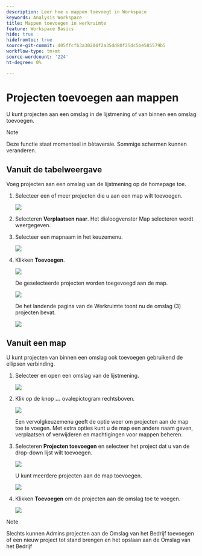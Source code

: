 ```yaml
---
description: Leer hoe u mappen toevoegt in Workspace
keywords: Analysis Workspace
title: Mappen toevoegen in werkruimte
feature: Workspace Basics
hide: true
hidefromtoc: true
source-git-commit: d05ffcfb3a30204f2a35dd80f25dc5be585579b5
workflow-type: tm+mt
source-wordcount: '224'
ht-degree: 0%

---
```



# Projecten toevoegen aan mappen

U kunt projecten aan een omslag in de lijstmening of van binnen een omslag toevoegen.

>[!NOTE]
>
>Deze functie staat momenteel in bètaversie. Sommige schermen kunnen veranderen.

## Vanuit de tabelweergave

Voeg projecten aan een omslag van de lijstmening op de homepage toe.

1. Selecteer een of meer projecten die u aan een map wilt toevoegen.

   ![](/help/analyze/analysis-workspace/build-workspace-project/assets/move-tv-selected.png)

1. Selecteren **Verplaatsen naar**. Het dialoogvenster Map selecteren wordt weergegeven.

1. Selecteer een mapnaam in het keuzemenu.

   ![](/help/analyze/analysis-workspace/build-workspace-project/assets/move-select-folder.png)

1. Klikken **Toevoegen**.

   ![](/help/analyze/analysis-workspace/build-workspace-project/assets/move-add.png)

   De geselecteerde projecten worden toegevoegd aan de map.

   ![](/help/analyze/analysis-workspace/build-workspace-project/assets/move-projects-added.png)

   De het landende pagina van de Werkruimte toont nu de omslag (3) projecten bevat.

   ![](/help/analyze/analysis-workspace/build-workspace-project/assets/move-folders-updated.png)

## Vanuit een map

U kunt projecten van binnen een omslag ook toevoegen gebruikend de ellipsen verbinding.

1. Selecteer en open een omslag van de lijstmening.

   ![](/help/analyze/analysis-workspace/build-workspace-project/assets/move-open-folder.png)

1. Klik op de knop **...** ovalepictogram rechtsboven.

   ![](/help/analyze/analysis-workspace/build-workspace-project/assets/add-projects-elipsis.png)

   Een vervolgkeuzemenu geeft de optie weer om projecten aan de map toe te voegen. Met extra opties kunt u de map een andere naam geven, verplaatsen of verwijderen en machtigingen voor mappen beheren.

1. Selecteren **Projecten toevoegen** en selecteer het project dat u van de drop-down lijst wilt toevoegen.

   ![](/help/analyze/analysis-workspace/build-workspace-project/assets/select-add-projects.png)

   U kunt meerdere projecten aan de map toevoegen.

   ![](/help/analyze/analysis-workspace/build-workspace-project/assets/move-add-multiple-projects.png)

1. Klikken **Toevoegen** om de projecten aan de omslag toe te voegen.

   ![](/help/analyze/analysis-workspace/build-workspace-project/assets/move-added-items.png)


>[!NOTE]
>
>Slechts kunnen Admins projecten aan de Omslag van het Bedrijf toevoegen of een nieuw project tot stand brengen en het opslaan aan de Omslag van het Bedrijf
